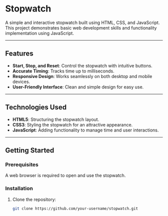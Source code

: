 # Stopwatch

A simple and interactive stopwatch built using HTML, CSS, and JavaScript. This project demonstrates basic web development skills and functionality implementation using JavaScript.

---

## Features

- **Start, Stop, and Reset**: Control the stopwatch with intuitive buttons.
- **Accurate Timing**: Tracks time up to milliseconds.
- **Responsive Design**: Works seamlessly on both desktop and mobile devices.
- **User-Friendly Interface**: Clean and simple design for easy use.

---

## Technologies Used

- **HTML5**: Structuring the stopwatch layout.
- **CSS3**: Styling the stopwatch for an attractive appearance.
- **JavaScript**: Adding functionality to manage time and user interactions.

---

## Getting Started

### Prerequisites

A web browser is required to open and use the stopwatch.

### Installation

1. Clone the repository:
   ```bash
   git clone https://github.com/your-username/stopwatch.git



